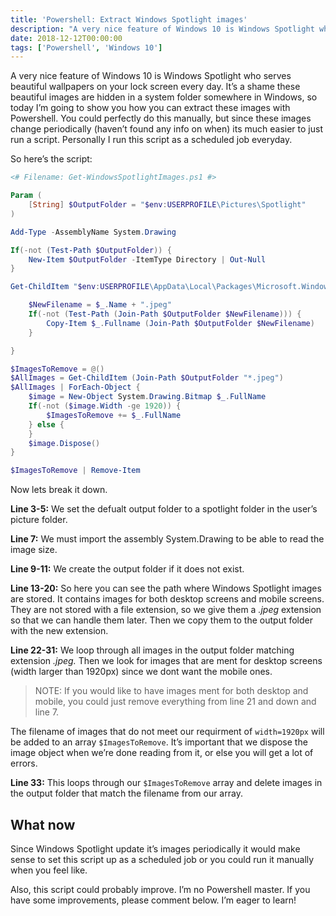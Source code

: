 ```yaml
---
title: 'Powershell: Extract Windows Spotlight images'
description: "A very nice feature of Windows 10 is Windows Spotlight who serves beautiful wallpapers on your lock screen every day. It’s a shame these beautiful images are hidden in a system folder somewhere in Windows, so today I’m going to show you how you can extract these images with Powershell."
date: 2018-12-12T00:00:00
tags: ['Powershell', 'Windows 10']
---
```


A very nice feature of Windows 10 is Windows Spotlight who serves beautiful wallpapers on your lock screen every day. It’s a shame these beautiful images are hidden in a system folder somewhere in Windows, so today I’m going to show you how you can extract these images with Powershell. You could perfectly do this manually, but since these images change periodically (haven’t found any info on when) its much easier to just run a script. Personally I run this script as a scheduled job everyday.

So here’s the script:

```powershell
<# Filename: Get-WindowsSpotlightImages.ps1 #>

Param (
    [String] $OutputFolder = "$env:USERPROFILE\Pictures\Spotlight"
)

Add-Type -AssemblyName System.Drawing

If(-not (Test-Path $OutputFolder)) {
    New-Item $OutputFolder -ItemType Directory | Out-Null
}

Get-ChildItem "$env:USERPROFILE\AppData\Local\Packages\Microsoft.Windows.ContentDeliveryManager_cw5n1h2txyewy\LocalState\Assets" | ForEach-Object {

    $NewFilename = $_.Name + ".jpeg"
    If(-not (Test-Path (Join-Path $OutputFolder $NewFilename))) {
        Copy-Item $_.Fullname (Join-Path $OutputFolder $NewFilename)
    }

}

$ImagesToRemove = @()
$AllImages = Get-ChildItem (Join-Path $OutputFolder "*.jpeg")
$AllImages | ForEach-Object {
    $image = New-Object System.Drawing.Bitmap $_.FullName
    If(-not ($image.Width -ge 1920)) {
        $ImagesToRemove += $_.FullName
    } else {
    }
    $image.Dispose()
}

$ImagesToRemove | Remove-Item
```

Now lets break it down.

**Line 3-5:** We set the defualt output folder to a spotlight folder in the user’s picture folder.

**Line 7:** We must import the assembly System.Drawing to be able to read the image size.

**Line 9-11:** We create the output folder if it does not exist.

**Line 13-20:** So here you can see the path where Windows Spotlight images are stored. It contains images for both desktop screens and mobile screens. They are not stored with a file extension, so we give them a _.jpeg_ extension so that we can handle them later. Then we copy them to the output folder with the new extension.

**Line 22-31:** We loop through all images in the output folder matching extension _.jpeg._ Then we look for images that are ment for desktop screens (width larger than 1920px) since we dont want the mobile ones.

> NOTE: If you would like to have images ment for both desktop and mobile, you could just remove everything from line 21 and down and line 7.

The filename of images that do not meet our requirment of `width=1920px` will be added to an array `$ImagesToRemove`. It’s important that we dispose the image object when we’re done reading from it, or else you will get a lot of errors.

**Line 33:** This loops through our `$ImagesToRemove` array and delete images in the output folder that match the filename from our array.

## What now

Since Windows Spotlight update it’s images periodically it would make sense to set this script up as a scheduled job or you could run it manually when you feel like.

Also, this script could probably improve. I’m no Powershell master. If you have some improvements, please comment below. I’m eager to learn!
